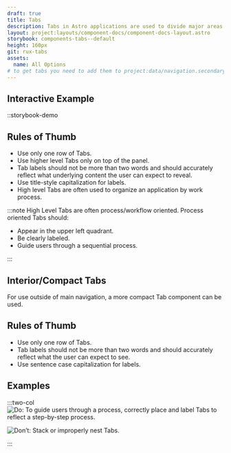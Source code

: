 ```yaml
---
draft: true
title: Tabs
description: Tabs in Astro applications are used to divide major areas of content and to indicate work process.
layout: project:layouts/component-docs/component-docs-layout.astro
storybook: components-tabs--default
height: 160px
git: rux-tabs
assets:
  name: All Options
# to get tabs you need to add them to project:data/navigation.secondary.json
---
```


## Interactive Example

::storybook-demo

## Rules of Thumb

- Use only one row of Tabs.
- Use higher level Tabs only on top of the panel.
- Tab labels should not be more than two words and should accurately reflect what underlying content the user can expect to reveal.
- Use title-style capitalization for labels.
- High level Tabs are often used to organize an application by work process.

:::note
High Level Tabs are often process/workflow oriented. Process oriented Tabs should:

- Appear in the upper left quadrant.
- Be clearly labeled.
- Guide users through a sequential process.

:::

## Interior/Compact Tabs

For use outside of main navigation, a more compact Tab component can be used.

## Rules of Thumb

- Use only one row of Tabs.
- Tab labels should not be more than two words and should accurately reflect what the user can expect to see.
- Use sentence case capitalization for labels.

## Examples

:::two-col
![Do: To guide users through a process, correctly place and label Tabs to reflect a step-by-step process.](/img/components/tab/nav-tabs-do-1.webp 'Do: To guide users through a process, correctly place and label Tabs to reflect a step-by-step process.')

![Don’t: Stack or improperly nest Tabs.](/img/components/tab/nav-tabs-dont-1.webp 'Don’t: Stack or improperly nest Tabs.')

:::

